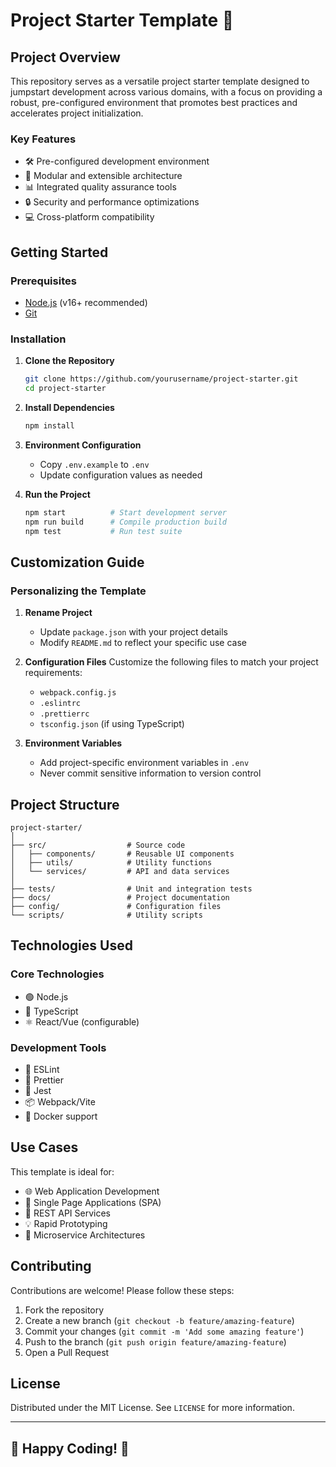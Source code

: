 # Project Starter Template 🚀

## Project Overview

This repository serves as a versatile project starter template designed to jumpstart development across various domains, with a focus on providing a robust, pre-configured environment that promotes best practices and accelerates project initialization.

### Key Features
- 🛠 Pre-configured development environment
- 🧩 Modular and extensible architecture
- 📊 Integrated quality assurance tools
- 🔒 Security and performance optimizations
- 💻 Cross-platform compatibility

## Getting Started

### Prerequisites
- [Node.js](https://nodejs.org/) (v16+ recommended)
- [Git](https://git-scm.com/)

### Installation

1. **Clone the Repository**
   ```bash
   git clone https://github.com/yourusername/project-starter.git
   cd project-starter
   ```

2. **Install Dependencies**
   ```bash
   npm install
   ```

3. **Environment Configuration**
   - Copy `.env.example` to `.env`
   - Update configuration values as needed

4. **Run the Project**
   ```bash
   npm start          # Start development server
   npm run build      # Compile production build
   npm test           # Run test suite
   ```

## Customization Guide

### Personalizing the Template

1. **Rename Project**
   - Update `package.json` with your project details
   - Modify `README.md` to reflect your specific use case

2. **Configuration Files**
   Customize the following files to match your project requirements:
   - `webpack.config.js`
   - `.eslintrc`
   - `.prettierrc`
   - `tsconfig.json` (if using TypeScript)

3. **Environment Variables**
   - Add project-specific environment variables in `.env`
   - Never commit sensitive information to version control

## Project Structure

```
project-starter/
│
├── src/                  # Source code
│   ├── components/       # Reusable UI components
│   ├── utils/            # Utility functions
│   └── services/         # API and data services
│
├── tests/                # Unit and integration tests
├── docs/                 # Project documentation
├── config/               # Configuration files
└── scripts/              # Utility scripts
```

## Technologies Used

### Core Technologies
- 🟢 Node.js
- 🔷 TypeScript
- ⚛️ React/Vue (configurable)

### Development Tools
- 🧹 ESLint
- 💅 Prettier
- 🧪 Jest
- 📦 Webpack/Vite
- 🐳 Docker support

## Use Cases

This template is ideal for:
- 🌐 Web Application Development
- 📱 Single Page Applications (SPA)
- 🔌 REST API Services
- 💡 Rapid Prototyping
- 🧩 Microservice Architectures

## Contributing

Contributions are welcome! Please follow these steps:

1. Fork the repository
2. Create a new branch (`git checkout -b feature/amazing-feature`)
3. Commit your changes (`git commit -m 'Add some amazing feature'`)
4. Push to the branch (`git push origin feature/amazing-feature`)
5. Open a Pull Request

## License

Distributed under the MIT License. See `LICENSE` for more information.

---

## 🌟 Happy Coding! 🌟